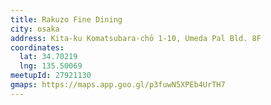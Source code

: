 ```yaml
---
title: Rakuzo Fine Dining
city: osaka
address: Kita-ku Komatsubara-chō 1-10, Umeda Pal Bld. 8F
coordinates:
  lat: 34.70219
  lng: 135.50069
meetupId: 27921130
gmaps: https://maps.app.goo.gl/p3fuwN5XPEb4UrTH7
---
```


